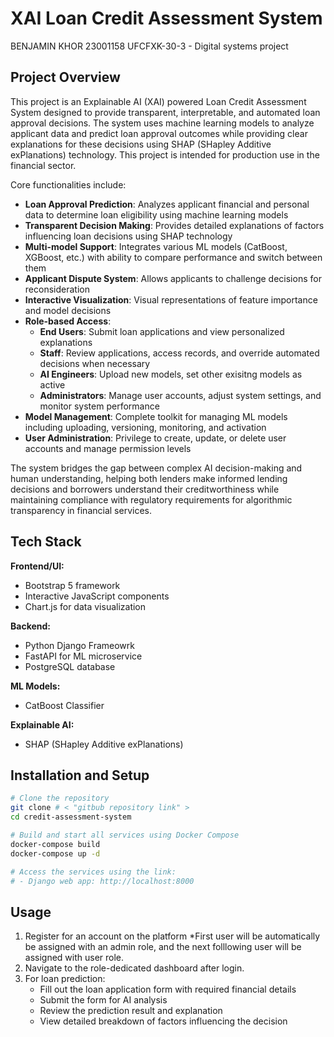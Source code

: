 # XAI Loan Credit Assessment System
BENJAMIN KHOR 
23001158 
UFCFXK-30-3 - Digital systems project

## Project Overview
This project is an Explainable AI (XAI) powered Loan Credit Assessment System designed to provide transparent, interpretable, and automated loan approval decisions. The system uses machine learning models to analyze applicant data and predict loan approval outcomes while providing clear explanations for these decisions using SHAP (SHapley Additive exPlanations) technology. This project is intended for production use in the financial sector.

Core functionalities include:

- **Loan Approval Prediction**: Analyzes applicant financial and personal data to determine loan eligibility using machine learning models
- **Transparent Decision Making**: Provides detailed explanations of factors influencing loan decisions using SHAP technology
- **Multi-model Support**: Integrates various ML models (CatBoost, XGBoost, etc.) with ability to compare performance and switch between them
- **Applicant Dispute System**: Allows applicants to challenge decisions for reconsideration
- **Interactive Visualization**: Visual representations of feature importance and model decisions
- **Role-based Access**:
  - **End Users**: Submit loan applications and view personalized explanations
  - **Staff**: Review applications, access records, and override automated decisions when necessary
  - **AI Engineers**: Upload new models, set other exisitng models as active
  - **Administrators**: Manage user accounts, adjust system settings, and monitor system performance
- **Model Management**: Complete toolkit for managing ML models including uploading, versioning, monitoring, and activation
- **User Administration**: Privilege to create, update, or delete user accounts and manage permission levels

The system bridges the gap between complex AI decision-making and human understanding, helping both lenders make informed lending decisions and borrowers understand their creditworthiness while maintaining compliance with regulatory requirements for algorithmic transparency in financial services.

## Tech Stack

**Frontend/UI:**
- Bootstrap 5 framework
- Interactive JavaScript components
- Chart.js for data visualization

**Backend:**
- Python Django Frameowrk
- FastAPI for ML microservice
- PostgreSQL database

**ML Models:**
- CatBoost Classifier

**Explainable AI:**
- SHAP (SHapley Additive exPlanations)

## Installation and Setup

```bash
# Clone the repository
git clone # < "gitbub repository link" >
cd credit-assessment-system

# Build and start all services using Docker Compose
docker-compose build
docker-compose up -d

# Access the services using the link:
# - Django web app: http://localhost:8000
```

## Usage
1. Register for an account on the platform 
*First user will be automatically be assigned with an admin role, and the next folllowing user will be assigned with user role.
2. Navigate to the role-dedicated dashboard after login.
3. For loan prediction:
   - Fill out the loan application form with required financial details
   - Submit the form for AI analysis
   - Review the prediction result and explanation
   - View detailed breakdown of factors influencing the decision
 